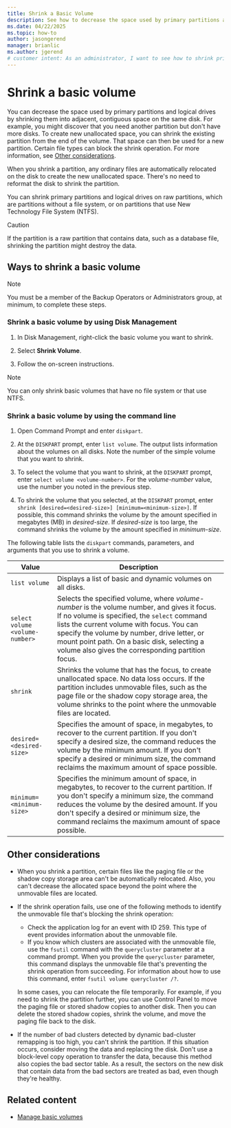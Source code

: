 ```yaml
---
title: Shrink a Basic Volume
description: See how to decrease the space used by primary partitions and logical drives by shrinking them into adjacent, contiguous space on the same disk.
ms.date: 04/22/2025
ms.topic: how-to
author: jasongerend
manager: brianlic
ms.author: jgerend
# customer intent: As an administrator, I want to see how to shrink primary partitions and logical drives into adjacent, contiguous space on the same disk so that I can create new unallocated space.
---
```


# Shrink a basic volume

You can decrease the space used by primary partitions and logical drives by shrinking them into adjacent, contiguous space on the same disk. For example, you might discover that you need another partition but don't have more disks. To create new unallocated space, you can shrink the existing partition from the end of the volume. That space can then be used for a new partition. Certain file types can block the shrink operation. For more information, see [Other considerations](#other-considerations).

When you shrink a partition, any ordinary files are automatically relocated on the disk to create the new unallocated space. There's no need to reformat the disk to shrink the partition.

You can shrink primary partitions and logical drives on raw partitions, which are partitions without a file system, or on partitions that use New Technology File System (NTFS).

> [!CAUTION]
> If the partition is a raw partition that contains data, such as a database file, shrinking the partition might destroy the data.

## Ways to shrink a basic volume

> [!NOTE]
> You must be a member of the Backup Operators or Administrators group, at minimum, to complete these steps.

### Shrink a basic volume by using Disk Management

1. In Disk Management, right-click the basic volume you want to shrink.

1. Select **Shrink Volume**.

1. Follow the on-screen instructions.

> [!NOTE]
> You can only shrink basic volumes that have no file system or that use NTFS.

### Shrink a basic volume by using the command line

1. Open Command Prompt and enter `diskpart`.

1. At the `DISKPART` prompt, enter `list volume`. The output lists information about the volumes on all disks. Note the number of the simple volume that you want to shrink.

1. To select the volume that you want to shrink, at the `DISKPART` prompt, enter `select volume <volume-number>`. For the *volume-number* value, use the number you noted in the previous step.

1. To shrink the volume that you selected, at the `DISKPART` prompt, enter `shrink [desired=<desired-size>] [minimum=<minimum-size>]`. If possible, this command shrinks the volume by the amount specified in megabytes (MB) in *desired-size*. If *desired-size* is too large, the command shrinks the volume by the amount specified in *minimum-size*.

The following table lists the `diskpart` commands, parameters, and arguments that you use to shrink a volume.

| Value | Description |
| --- | --- |
| `list volume` | Displays a list of basic and dynamic volumes on all disks. |
| `select volume <volume-number>` | Selects the specified volume, where *volume-number* is the volume number, and gives it focus. If no volume is specified, the `select` command lists the current volume with focus. You can specify the volume by number, drive letter, or mount point path. On a basic disk, selecting a volume also gives the corresponding partition focus. |
| `shrink` | Shrinks the volume that has the focus, to create unallocated space. No data loss occurs. If the partition includes unmovable files, such as the page file or the shadow copy storage area, the volume shrinks to the point where the unmovable files are located. |
| `desired=<desired-size>` | Specifies the amount of space, in megabytes, to recover to the current partition. If you don't specify a desired size, the command reduces the volume by the minimum amount. If you don't specify a desired or minimum size, the command reclaims the maximum amount of space possible. |
| `minimum=<minimum-size>` | Specifies the minimum amount of space, in megabytes, to recover to the current partition. If you don't specify a minimum size, the command reduces the volume by the desired amount. If you don't specify a desired or minimum size, the command reclaims the maximum amount of space possible. |

## Other considerations

- When you shrink a partition, certain files like the paging file or the shadow copy storage area can't be automatically relocated. Also, you can't decrease the allocated space beyond the point where the unmovable files are located.

- If the shrink operation fails, use one of the following methods to identify the unmovable file that's blocking the shrink operation:
  - Check the application log for an event with ID 259. This type of event provides information about the unmovable file.
  - If you know which clusters are associated with the unmovable file, use the `fsutil` command with the `querycluster` parameter at a command prompt. When you provide the `querycluster` parameter, this command displays the unmovable file that's preventing the shrink operation from succeeding. For information about how to use this command, enter `fsutil volume querycluster /?`.

  In some cases, you can relocate the file temporarily. For example, if you need to shrink the partition further, you can use Control Panel to move the paging file or stored shadow copies to another disk. Then you can delete the stored shadow copies, shrink the volume, and move the paging file back to the disk.

- If the number of bad clusters detected by dynamic bad-cluster remapping is too high, you can't shrink the partition. If this situation occurs, consider moving the data and replacing the disk. Don't use a block-level copy operation to transfer the data, because this method also copies the bad sector table. As a result, the sectors on the new disk that contain data from the bad sectors are treated as bad, even though they're healthy.

## Related content

- [Manage basic volumes](manage-basic-volumes.md)
